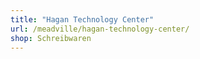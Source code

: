 ```yaml
---
title: "Hagan Technology Center"
url: /meadville/hagan-technology-center/
shop: Schreibwaren
---
```

